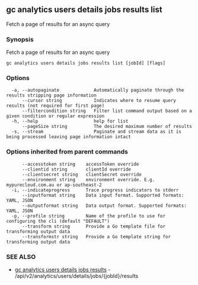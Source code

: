 ## gc analytics users details jobs results list

Fetch a page of results for an async query

### Synopsis

Fetch a page of results for an async query

```
gc analytics users details jobs results list [jobId] [flags]
```

### Options

```
  -a, --autopaginate             Automatically paginate through the results stripping page information
      --cursor string            Indicates where to resume query results (not required for first page)
      --filtercondition string   Filter list command output based on a given condition or regular expression
  -h, --help                     help for list
      --pageSize string          The desired maximum number of results
  -s, --stream                   Paginate and stream data as it is being processed leaving page information intact
```

### Options inherited from parent commands

```
      --accesstoken string    accessToken override
      --clientid string       clientId override
      --clientsecret string   clientSecret override
      --environment string    environment override. E.g. mypurecloud.com.au or ap-southeast-2
  -i, --indicateprogress      Trace progress indicators to stderr
      --inputformat string    Data input format. Supported formats: YAML, JSON
      --outputformat string   Data output format. Supported formats: YAML, JSON
  -p, --profile string        Name of the profile to use for configuring the cli (default "DEFAULT")
      --transform string      Provide a Go template file for transforming output data
      --transformstr string   Provide a Go template string for transforming output data
```

### SEE ALSO

* [gc analytics users details jobs results](gc_analytics_users_details_jobs_results.html)	 - /api/v2/analytics/users/details/jobs/{jobId}/results



